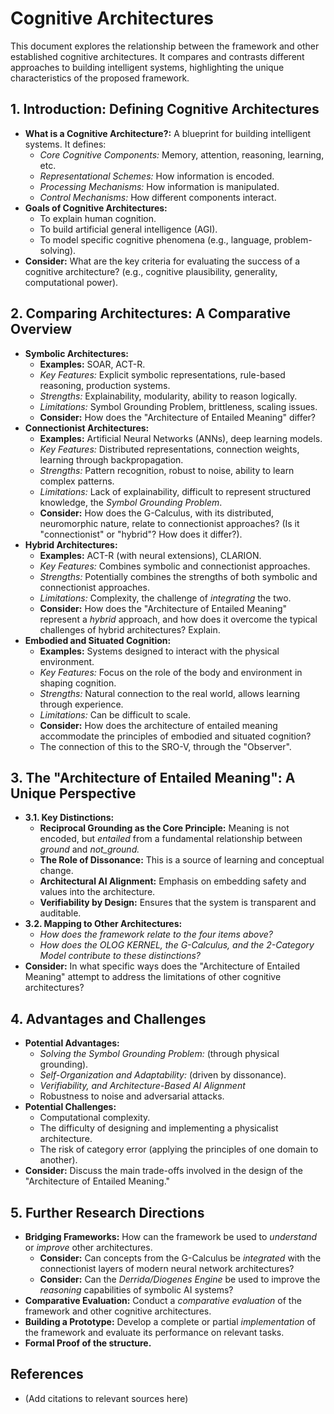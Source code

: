# Cognitive Architectures

This document explores the relationship between the framework and other established cognitive architectures. It compares and contrasts different approaches to building intelligent systems, highlighting the unique characteristics of the proposed framework.

## 1. Introduction: Defining Cognitive Architectures

*   **What is a Cognitive Architecture?:** A blueprint for building intelligent systems. It defines:
    *   *Core Cognitive Components:* Memory, attention, reasoning, learning, etc.
    *   *Representational Schemes:* How information is encoded.
    *   *Processing Mechanisms:* How information is manipulated.
    *   *Control Mechanisms:*  How different components interact.
*   **Goals of Cognitive Architectures:**
    *   To explain human cognition.
    *   To build artificial general intelligence (AGI).
    *   To model specific cognitive phenomena (e.g., language, problem-solving).
*   **Consider:** What are the key criteria for evaluating the success of a cognitive architecture? (e.g., cognitive plausibility, generality, computational power).

## 2. Comparing Architectures: A Comparative Overview

*   **Symbolic Architectures:**
    *   **Examples:** SOAR, ACT-R.
    *   *Key Features:* Explicit symbolic representations, rule-based reasoning, production systems.
    *   *Strengths:* Explainability, modularity, ability to reason logically.
    *   *Limitations:* Symbol Grounding Problem, brittleness, scaling issues.
    *   **Consider:** How does the "Architecture of Entailed Meaning" differ?
*   **Connectionist Architectures:**
    *   **Examples:** Artificial Neural Networks (ANNs), deep learning models.
    *   *Key Features:* Distributed representations, connection weights, learning through backpropagation.
    *   *Strengths:* Pattern recognition, robust to noise, ability to learn complex patterns.
    *   *Limitations:* Lack of explainability, difficult to represent structured knowledge, the *Symbol Grounding Problem*.
    *   **Consider:**  How does the G-Calculus, with its distributed, neuromorphic nature, relate to connectionist approaches? (Is it "connectionist" or "hybrid"? How does it differ?).
*   **Hybrid Architectures:**
    *   **Examples:**  ACT-R (with neural extensions), CLARION.
    *   *Key Features:* Combines symbolic and connectionist approaches.
    *   *Strengths:* Potentially combines the strengths of both symbolic and connectionist approaches.
    *   *Limitations:* Complexity, the challenge of *integrating* the two.
    *   **Consider:** How does the "Architecture of Entailed Meaning" represent a *hybrid* approach, and how does it overcome the typical challenges of hybrid architectures? Explain.
*   **Embodied and Situated Cognition:**
    *   **Examples:**  Systems designed to interact with the physical environment.
    *   *Key Features:* Focus on the role of the body and environment in shaping cognition.
    *   *Strengths:* Natural connection to the real world, allows learning through experience.
    *   *Limitations:*  Can be difficult to scale.
    *   **Consider:** How does the architecture of entailed meaning accommodate the principles of embodied and situated cognition?
    *   The connection of this to the SRO-V, through the "Observer".

## 3. The "Architecture of Entailed Meaning": A Unique Perspective

*   **3.1. Key Distinctions:**
    *   **Reciprocal Grounding as the Core Principle:**  Meaning is not encoded, but *entailed* from a fundamental relationship between *ground* and *not\_ground.*
    *   **The Role of Dissonance:** This is a source of learning and conceptual change.
    *   **Architectural AI Alignment:**  Emphasis on embedding safety and values into the architecture.
    *   **Verifiability by Design:** Ensures that the system is transparent and auditable.
*   **3.2. Mapping to Other Architectures:**
    *   *How does the framework relate to the four items above?*
    *   *How does the OLOG KERNEL, the G-Calculus, and the 2-Category Model contribute to these distinctions?*
*   **Consider:** In what specific ways does the "Architecture of Entailed Meaning" attempt to address the limitations of other cognitive architectures?

## 4.  Advantages and Challenges

*   **Potential Advantages:**
    *   *Solving the Symbol Grounding Problem:* (through physical grounding).
    *   *Self-Organization and Adaptability:* (driven by dissonance).
    *   *Verifiability, and Architecture-Based AI Alignment*
    *   Robustness to noise and adversarial attacks.
*   **Potential Challenges:**
    *   Computational complexity.
    *   The difficulty of designing and implementing a physicalist architecture.
    *   The risk of category error (applying the principles of one domain to another).
*   **Consider:** Discuss the main trade-offs involved in the design of the "Architecture of Entailed Meaning."

## 5. Further Research Directions

*   **Bridging Frameworks:** How can the framework be used to *understand* or *improve* other architectures.
    *   **Consider:**  Can concepts from the G-Calculus be *integrated* with the connectionist layers of modern neural network architectures?
    *   **Consider:**  Can the *Derrida/Diogenes Engine* be used to improve the *reasoning* capabilities of symbolic AI systems?
*   **Comparative Evaluation:** Conduct a *comparative evaluation* of the framework and other cognitive architectures.
*   **Building a Prototype:** Develop a complete or partial *implementation* of the framework and evaluate its performance on relevant tasks.
*   **Formal Proof of the structure.**

## References

*   (Add citations to relevant sources here)
